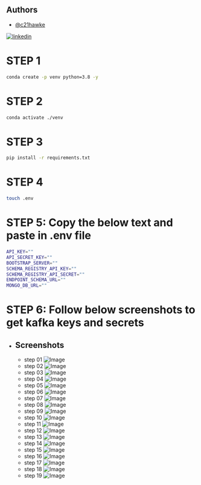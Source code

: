 ## Authors

- [@c21hawke](https://www.github.com/c21hawke)

[![linkedin](https://img.shields.io/badge/linkedin-0A66C2?style=for-the-badge&logo=linkedin&logoColor=white)](https://www.linkedin.com/in/c21hawke)
# STEP 1
```bash
conda create -p venv python=3.8 -y
```
# STEP 2
```bash
conda activate ./venv
```
# STEP 3
```bash
pip install -r requirements.txt
```
# STEP 4
```bash
touch .env
```
# STEP 5: Copy the below text and paste in .env file
```bash
API_KEY=""
API_SECRET_KEY=""
BOOTSTRAP_SERVER=""
SCHEMA_REGISTRY_API_KEY=""
SCHEMA_REGISTRY_API_SECRET=""
ENDPOINT_SCHEMA_URL=""
MONGO_DB_URL=""
```
# STEP 6: Follow below screenshots to get kafka keys and secrets
- ## Screenshots
    - step 01 ![Image](https://github.com/c21hawke/Data-Pipeline-Kafka/blob/main/docs/images/STEP%201.png)
    - step 02 ![Image](https://github.com/c21hawke/Data-Pipeline-Kafka/blob/main/docs/images/STEP%202.png)
    - step 03 ![Image](https://github.com/c21hawke/Data-Pipeline-Kafka/blob/main/docs/images/STEP%203.png)
    - step 04 ![Image](https://github.com/c21hawke/Data-Pipeline-Kafka/blob/main/docs/images/STEP%204.png)
    - step 05 ![Image](https://github.com/c21hawke/Data-Pipeline-Kafka/blob/main/docs/images/STEP%205.png)
    - step 06 ![Image](https://github.com/c21hawke/Data-Pipeline-Kafka/blob/main/docs/images/STEP%206.png)
    - step 07 ![Image](https://github.com/c21hawke/Data-Pipeline-Kafka/blob/main/docs/images/STEP%207.png)
    - step 08 ![Image](https://github.com/c21hawke/Data-Pipeline-Kafka/blob/main/docs/images/STEP%208.png)
    - step 09 ![Image](https://github.com/c21hawke/Data-Pipeline-Kafka/blob/main/docs/images/STEP%209.png)
    - step 10 ![Image](https://github.com/c21hawke/Data-Pipeline-Kafka/blob/main/docs/images/STEP%2010.png)
    - step 11 ![Image](https://github.com/c21hawke/Data-Pipeline-Kafka/blob/main/docs/images/STEP%2011.png)
    - step 12 ![Image](https://github.com/c21hawke/Data-Pipeline-Kafka/blob/main/docs/images/STEP%2012.png)
    - step 13 ![Image](https://github.com/c21hawke/Data-Pipeline-Kafka/blob/main/docs/images/STEP%2013.png)
    - step 14 ![Image](https://github.com/c21hawke/Data-Pipeline-Kafka/blob/main/docs/images/STEP%2014.png)
    - step 15 ![Image](https://github.com/c21hawke/Data-Pipeline-Kafka/blob/main/docs/images/STEP%2015.png)
    - step 16 ![Image](https://github.com/c21hawke/Data-Pipeline-Kafka/blob/main/docs/images/STEP%2016.png)
    - step 17 ![Image](https://github.com/c21hawke/Data-Pipeline-Kafka/blob/main/docs/images/STEP%2017.png)
    - step 18 ![Image](https://github.com/c21hawke/Data-Pipeline-Kafka/blob/main/docs/images/STEP%2018.png)
    - step 19 ![Image](https://github.com/c21hawke/Data-Pipeline-Kafka/blob/main/docs/images/STEP%2019.png)
